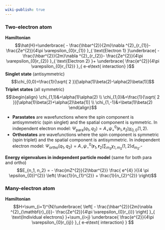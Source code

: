 ```yaml
---
wiki-publish: true
---
```

### Two-electron atom
**Hamiltonian**
$$\hat{H}=\underbrace{ - \frac{\hbar^{2}}{2m}\nabla ^{2}_{r_{1}}- \frac{Ze^{2}}{4\pi \varepsilon_{0}r_{1}} }_{ \text{Electron 1} }\underbrace{ - \frac{\hbar^{2}}{2m}\nabla ^{2}_{r_{2}}- \frac{Ze^{2}}{4\pi \varepsilon_{0}r_{2}} }_{ \text{Electron 2} }+ \underbrace{ \frac{e^{2}}{4\pi \varepsilon_{0}r_{12}} }_{ e-e\text{ interaction} }$$
**Singlet state** (antisymmetric)
$$\chi_{0,0}=\frac{1}{\sqrt{ 2 }}[\alpha(1)\beta(2)-\alpha(2)\beta(1)]$$
**Triplet states** (all symmetric)
$$\begin{align}
\chi_{1,1}&=\alpha(1)\alpha(2) \\
\chi_{1,0}&=\frac{1}{\sqrt{ 2 }}[\alpha(1)\beta(2)+\alpha(2)\beta(1)] \\
\chi_{1,-1}&=\beta(1)\beta(2)
\end{align}$$
- **Parastates** are wavefunctions where the spin component is antisymmetric (spin singlet) and the spatial component is symmetric. In independent electron model: $\Psi _\text{para}(q_{1},q_{2})=A_{+}\psi_{+}^{0}(\mathbf{r}_{1},\mathbf{r}_{2})\chi_{0,0}(1,2)$.
- **Orthostates** are wavefunctions where the spin component is symmetric (spin triplet) and the spatial component is antisymmetric. In independent electron model: $\Psi _\text{ortho}(q_{1},q_{2})=A_{-}\psi_{-}^{0}(\mathbf{r}_{1},\mathbf{r}_{2})\sum_{m_{S}}\chi_{1,m_{S}}(1,2)d_{m_{S}}$.-

**Energy eigenvalues in independent particle model** (same for both para and ortho)
$$E_{n_1, n_2} = - \frac{mZ^{2}}{2\hbar^{2}} \frac{ e^{4} }{(4 \pi \epsilon_{0})^{2}} \left( \frac{1}{n_{1}^{2}} + \frac{1}{n_{2}^{2}} \right)$$
### Many-electron atom
**Hamiltonian**
$$H=\sum_{i=1}^{N}\underbrace{ \left[  - \frac{\hbar^{2}}{2m}\nabla ^{2}_{\mathbf{r}_{i}}- \frac{Ze^{2}}{4\pi \varepsilon_{0}r_{i}} \right] }_{ \text{Individual electrons} }+\sum_{i>j} \underbrace{ \frac{e^{2}}{4\pi \varepsilon_{0}r_{ij}} }_{ e-e\text{ interaction} } $$
